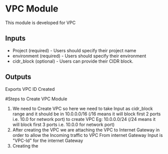 # VPC Module
This module is developed for VPC

## Inputs
* Project (required) - Users should specify their project name
* environment (required) - Users should specify their environment
* cidr_block (optional) - Users can provide their CIDR block.

## Outputs
Exports VPC ID Created

#Steps to Create VPC Module
1. We need to Create VPC so here we need to take Input as cidr_block range and it should be in 10.0.0.0/16 (/16 means it will block first 2 ports i.e. 10.0 for network port) to create VPC
Eg: 10.0.0.0/24 (/24 means it will block first 3 ports i.e. 10.0.0 for network port)
2. After creating the VPC we are attaching the VPC to Internet Gateway in order to allow    the Incoming traffic to VPC From internet Gateway 
Input is "VPC-Id" for the internet Gateway
3. Creating the 